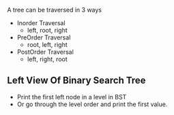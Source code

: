 A tree can be traversed in 3 ways 
 - Inorder Traversal 
    - left, root, right 
 - PreOrder Traversal 
    - root, left, right
 - PostOrder Traversal 
    - left, right, root 


## Left View Of Binary Search Tree
- Print the first left node in a level in BST 
- Or go through the level order and print the first value.    